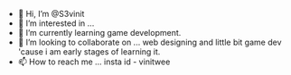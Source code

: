 - 👋 Hi, I’m @S3vinit
- 👀 I’m interested in ...
- 🌱 I’m currently learning game development.
- 💞️ I’m looking to collaborate on ... web designing and little bit game dev 'cause i am early stages of learning it.
- 📫 How to reach me ... insta id - vinitwee

<!---
S3vinit/S3vinit is a ✨ special ✨ repository because its `README.md` (this file) appears on your GitHub profile.
You can click the Preview link to take a look at your changes.
--->
